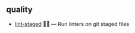 ## quality

- [lint-staged](https://github.com/okonet/lint-staged) 🚫💩 — Run linters on git staged files